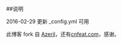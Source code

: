 ##说明

2016-02-29  更新 _config.yml 可用

此博客 fork 自 [Azeril](http://azeril.me/)，还有[cnfeat.com](cnfeat.com)，感谢。
